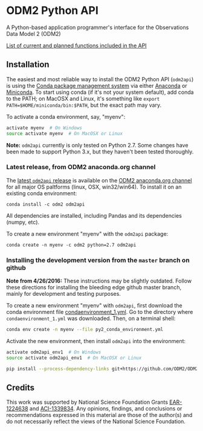 ODM2 Python API
====

A Python-based application programmer's interface for the Observations Data Model 2 (ODM2) 

[List of current and planned functions included in the API](https://github.com/ODM2/ODM2PythonAPI/blob/master/doc/APIFunctionList.md)

## Installation

The easiest and most reliable way to install the ODM2 Python API (`odm2api`) is using the [Conda package management system](http://conda.pydata.org/docs/) via either [Anaconda](https://www.continuum.io/downloads) or [Miniconda](http://conda.pydata.org/miniconda.html). To start using conda (if it's not your system default), add conda to the PATH; on MacOSX and Linux, it's something like `export PATH=$HOME/miniconda/bin:$PATH`, but the exact path may vary.

To activate a conda environment, say, "myenv":
```bash
activate myenv  # On Windows
source activate myenv  # On MacOSX or Linux
```

**Note:** `odm2api` currently is only tested on Python 2.7. Some changes have been made to support Python 3.x, but they haven't been tested thoroughly.


### Latest release, from ODM2 anaconda.org channel

The [latest `odm2api` release](https://github.com/ODM2/ODM2PythonAPI/releases) is available on the [ODM2 anaconda.org channel](https://anaconda.org/odm2/odm2api) for all major OS paltforms (linux, OSX, win32/win64). To install it on an existing conda environment:
```
conda install -c odm2 odm2api
```
All dependencies are installed, including Pandas and its dependencies (numpy, etc).

To create a new environment "myenv" with the `odm2api` package:
```
conda create -n myenv -c odm2 python=2.7 odm2api
```

### Installing the development version from the `master` branch on github

**Note from 4/26/2016:** These instructions may be slightly outdated. Follow these directions for installing the bleeding edge github master branch, mainly for development and testing purposes.

To create a new environment "myenv" with `odm2api`, first download the conda environment file [condaenvironment_1.yml](https://raw.githubusercontent.com/ODM2/ODM2PythonAPI/master/condaenvironment_1.yml). Go to the directory where `condaenvironment_1.yml` was downloaded. Then, on a terminal shell:
```bash
conda env create -n myenv --file py2_conda_environment.yml
```
Activate the new environment, then install `odm2api` into the environment:
```bash
activate odm2api_env1  # On Windows
source activate odm2api_env1  # On MacOSX or Linux

pip install --process-dependency-links git+https://github.com/ODM2/ODM2PythonAPI.git
```

## Credits

This work was supported by National Science Foundation Grants [EAR-1224638](http://www.nsf.gov/awardsearch/showAward?AWD_ID=1224638) and [ACI-1339834](http://www.nsf.gov/awardsearch/showAward?AWD_ID=1339834). Any opinions, findings, and conclusions or recommendations expressed in this material are those of the author(s) and do not necessarily reflect the views of the National Science Foundation.
